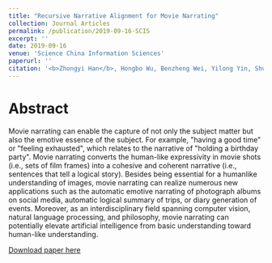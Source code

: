```yaml
---
title: "Recursive Narrative Alignment for Movie Narrating"
collection: Journal Articles
permalink: /publication/2019-09-16-SCIS
excerpt: ''
date: 2019-09-16
venue: 'Science China Information Sciences'
paperurl: ''
citation: '<b>Zhongyi Han</b>, Hongbo Wu, Benzheng Wei, Yilong Yin, Shuo Li, &quot;Recursive Narrative Alignment for Movie Narrating&quot;. <i>Science China Information Sciences</i>, 2020, 63(7), 174101.'
---
```

Abstract
===
Movie narrating can enable the capture of not only the subject matter but also the emotive essence of the subject. For example, "having a good time" or "feeling exhausted", which relates to the narrative of "holding a birthday party". Movie narrating converts the human-like expressivity in movie shots (i.e., sets of film frames) into a cohesive and coherent narrative (i.e., sentences that tell a logical story). Besides being essential for a humanlike understanding of images, movie narrating can realize numerous new applications such as the automatic emotive narrating of photograph albums on social media, automatic logical summary of trips, or diary generation of events. Moreover, as an interdisciplinary field spanning computer vision, natural language processing, and philosophy, movie narrating can potentially elevate artificial intelligence from basic understanding toward human-like understanding.

[Download paper here](http://scis.scichina.com/en/2020/174101.html)